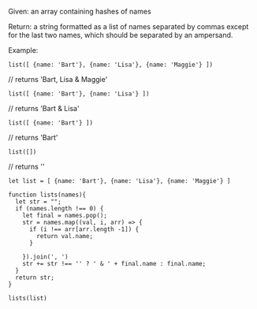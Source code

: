 Given: an array containing hashes of names

Return: a string formatted as a list of names separated by commas except for the last two names, which should be separated by an ampersand.

Example:

`list([ {name: 'Bart'}, {name: 'Lisa'}, {name: 'Maggie'} ])`

// returns 'Bart, Lisa & Maggie'


`list([ {name: 'Bart'}, {name: 'Lisa'} ])`

// returns 'Bart & Lisa'

`list([ {name: 'Bart'} ])`

// returns 'Bart'

`list([])`

// returns ''



`let list = [ {name: 'Bart'}, {name: 'Lisa'}, {name: 'Maggie'} ]`
```
function lists(names){
  let str = "";
  if (names.length !== 0) {
    let final = names.pop();
    str = names.map((val, i, arr) => {
      if (i !== arr[arr.length -1]) {
        return val.name;
      }
      
    }).join(', ')
    str += str !== '' ? ' & ' + final.name : final.name;
  }
  return str;
}
```
```
lists(list)
```
